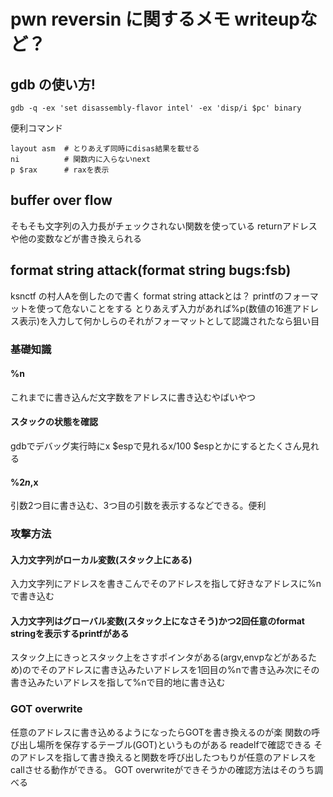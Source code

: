 # pwn reversin に関するメモ writeupなど？

## gdb の使い方!
```
gdb -q -ex 'set disassembly-flavor intel' -ex 'disp/i $pc' binary
```

便利コマンド
```
layout asm  # とりあえず同時にdisas結果を載せる
ni          # 関数内に入らないnext
p $rax      # raxを表示
```


## buffer over flow
そもそも文字列の入力長がチェックされない関数を使っている
returnアドレスや他の変数などが書き換えられる

## format string attack(format string bugs:fsb)
ksnctf の村人Aを倒したので書く
format string attackとは？
printfのフォーマットを使って危ないことをする
とりあえず入力があれば%p(数値の16進アドレス表示)を入力して何かしらのそれがフォーマットとして認識されたなら狙い目
### 基礎知識
#### %n
これまでに書き込んだ文字数をアドレスに書き込むやばいやつ

#### スタックの状態を確認
gdbでデバッグ実行時にx $espで見れるx/100 $espとかにするとたくさん見れる

#### %2$n,%3$x
引数2つ目に書き込む、3つ目の引数を表示するなどできる。便利

### 攻撃方法 
#### 入力文字列がローカル変数(スタック上にある)
入力文字列にアドレスを書きこんでそのアドレスを指して好きなアドレスに%nで書き込む

#### 入力文字列はグローバル変数(スタック上になさそう)かつ2回任意のformat stringを表示するprintfがある
スタック上にきっとスタック上をさすポインタがある(argv,envpなどがあるため)のでそのアドレスに書き込みたいアドレスを1回目の%nで書き込み次にその書き込みたいアドレスを指して%nで目的地に書き込む

### GOT overwrite
任意のアドレスに書き込めるようになったらGOTを書き換えるのが楽
関数の呼び出し場所を保存するテーブル(GOT)というものがある
readelfで確認できる
そのアドレスを指して書き換えると関数を呼び出したつもりが任意のアドレスをcallさせる動作ができる。
GOT overwriteができそうかの確認方法はそのうち調べる



